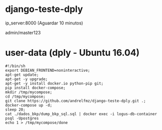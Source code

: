 # django-teste-dply

<p> ip_server:8000 (Aguardar 10 minutos)</p>
<p> admin/master123 </p>

# user-data (dply - Ubuntu 16.04)

	#!/bin/sh
	export DEBIAN_FRONTEND=noninteractive;
	apt-get update;
	apt-get -y upgrade;
	apt-get -y install docker.io python-pip git;
	pip install docker-compose;
	mkdir /tmp/mycompose;
	cd /tmp/mycompose;
	git clone https://github.com/andrelfmz/django-teste-dply.git .;
	docker-compose up -d;
	sleep 20;
	cat ./dados_bkp/dump_bkp_sql.sql | docker exec -i logus-db-container psql -Upostgres
	echo 1 > /tmp/mycompose/done
